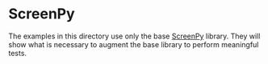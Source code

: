 ScreenPy
========

The examples in this directory
use only the base [ScreenPy](https://screenpy-docs.readthedocs.io/en/latest/) library.
They will show what is necessary
to augment the base library
to perform meaningful tests.
